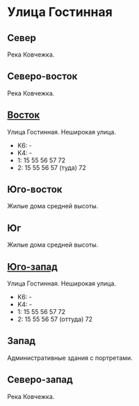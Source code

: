 # Улица Гостинная

## Север

Река Ковчежка.

## Северо-восток

Река Ковчежка.

## [Восток](./10430077.md)

Улица Гостинная.
Неширокая улица.

* K6:   -
* K4:   -
* 1:    15  55  56  57  72
* 2:    15  55  56  57 (туда)   72

## Юго-восток

Жилые дома средней высоты.

## Юг

Жилые дома средней высоты.

## [Юго-запад](./10420080.md)

Улица Гостинная.
Неширокая улица.

* K6:   -
* K4:   -
* 1:    15  55  56  57  72
* 2:    15  55  56  57 (оттуда) 72

## Запад

Административные здания с портретами.

## Северо-запад

Река Ковчежка.
